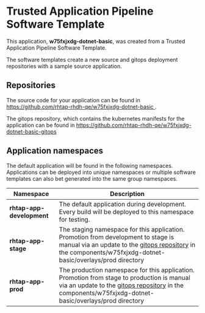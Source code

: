 # Trusted Application Pipeline Software Template

This application, **w75fxjxdg-dotnet-basic**, was created from a Trusted Application Pipeline Software Template.

The software templates create a new source and gitops deployment repositories with a sample source application. 

## Repositories

The source code for your application can be found in [https://github.com/rhtap-rhdh-qe/w75fxjxdg-dotnet-basic ](https://github.com/rhtap-rhdh-qe/w75fxjxdg-dotnet-basic ).
 
The gitops repository, which contains the kubernetes manifests for the application can be found in 
[https://github.com/rhtap-rhdh-qe/w75fxjxdg-dotnet-basic-gitops ](https://github.com/rhtap-rhdh-qe/w75fxjxdg-dotnet-basic-gitops ) 

## Application namespaces 

The default application will be found in the following namespaces. Applications can be deployed into unique namespaces or multiple software templates can also bet generated into the same group namespaces.  

|  Namespace   |  Description   |  
| -------- | -------- |   
| **rhtap-app-development** | The default application during development. Every build will be deployed to this namespace for testing. | 
| **rhtap-app-stage** | The staging namespace for this application. Promotion from development to stage is manual via an update to the [gitops repository](https://github.com/rhtap-rhdh-qe/w75fxjxdg-dotnet-basic-gitops ) in the components/w75fxjxdg-dotnet-basic/overlays/prod directory |  
| **rhtap-app-prod** | The production namespace for this application. Promotion from stage to production is manual via an update to the [gitops repository](https://github.com/rhtap-rhdh-qe/w75fxjxdg-dotnet-basic-gitops ) in the components/w75fxjxdg-dotnet-basic/overlays/prod directory | 